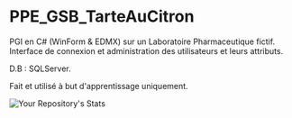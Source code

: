 # PPE_GSB_TarteAuCitron


PGI en C# (WinForm & EDMX) sur un Laboratoire Pharmaceutique fictif. 
Interface de connexion et administration des utilisateurs et leurs attributs. 

D.B : SQLServer.

Fait et utilisé à but d'apprentissage uniquement.

![Your Repository's Stats](https://github-readme-stats.vercel.app/api/top-langs/?username=ilanebohan&theme=blue-green)
